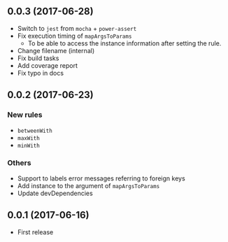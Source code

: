 ## 0.0.3 (2017-06-28)

* Switch to `jest` from `mocha` + `power-assert`
* Fix execution timing of `mapArgsToParams`
    - To be able to access the instance information after setting the rule.
* Change filename (internal)
* Fix build tasks
* Add coverage report
* Fix typo in docs


## 0.0.2 (2017-06-23)

### New rules

* `betweenWith`
* `maxWith`
* `minWith`


### Others

* Support to labels error messages referring to foreign keys
* Add instance to the argument of `mapArgsToParams`
* Update devDependencies


## 0.0.1 (2017-06-16)

* First release

